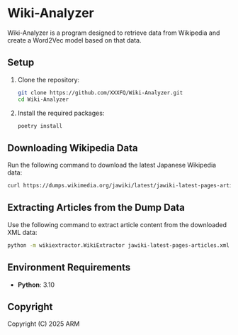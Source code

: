 # Wiki-Analyzer

Wiki-Analyzer is a program designed to retrieve data from Wikipedia and create a Word2Vec model based on that data.

## Setup

1. Clone the repository:

   ```bash
   git clone https://github.com/XXXFQ/Wiki-Analyzer.git
   cd Wiki-Analyzer
   ```

2. Install the required packages:

    ```bash
    poetry install
    ```

## Downloading Wikipedia Data

Run the following command to download the latest Japanese Wikipedia data:

```bash
curl https://dumps.wikimedia.org/jawiki/latest/jawiki-latest-pages-articles.xml.bz2 -o jawiki-latest-pages-articles.xml.bz2
```

## Extracting Articles from the Dump Data

Use the following command to extract article content from the downloaded XML data:

```bash
python -m wikiextractor.WikiExtractor jawiki-latest-pages-articles.xml.bz2
```

## Environment Requirements

* **Python**: 3.10

## Copyright

Copyright (C) 2025 ARM